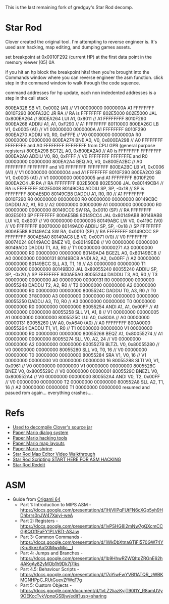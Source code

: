 This is the last remaining fork of gredguy's Star Rod decomp. 




# Star Rod

Clover created the original tool. I'm attempting to reverse engineer is. It's used asm hacking, map editing, and dumping games assets.

set breakpoint at 0x0010F292 (current HP) at the first data point in the memory viewer
[05] 0A

if you hit an hp block the breakpoint hits! then you're brought into the Commands window where you can reverse engineer the asm function. click step in the command window to walk through the code squence.

command addresses for hp update, each non indedented addresses is a step in the call stack

800EA328
    SB	V1, 0x0002 (A1) // V1 00000000 0000000A A1 FFFFFFFF 8010F290
800FA32C
    JR	RA // RA is FFFFFFFF 802E5000
802E5000
    JAL	0x800EA264 //
800EA264
    LUI	A1, 0x8011 // A1 FFFFFFFF 8010F290
800EA268
    ADDIU A1, A1, 0xF290 // A1 FFFFFFFF 80110000
800EA26C
    LB	V1, 0x0005 (A1) // V1 00000000 0000000A A1 FFFFFFFF 8010F290
800EA270
    ADDIU V0, R0, 0xFFFE // V0 00000000 0000000A R0 00000000 00000000
800EA274
    BNE	A0, V0, 0x800EA298 // A0 FFFFFFFF FFFFFFFE and A0 FFFFFFFF FFFFFFFF from CPU GPR (general purpose registers)
800EA298
    BGTZL A0, 0x800EA2A0 // A0 is FFFFFFFF FFFFFFFF
800EA2A0
    ADDIU	V0, R0, 0xFFFF // V0 FFFFFFFF FFFFFFFE and R0 00000000 00000000
800EA2A4
    BEQ	A0, V0, 0x800EA2BC // A0 FFFFFFFF FFFFFFFF and V0 FFFFFFFF FFFFFFFF
800EA2BC
    LB	V1, 0x0006 (A1) // V1 00000000 00000004 and A1 FFFFFFFF 8010F290
800EA2C0
    SB	V1, 0x0005 (A1) // V1 00000000 00000005 and A1 FFFFFFFF 8010F290
800EA2C4
    JR	RA // RA FFFFFFFF 802E5008
802E5008
    JAL	0x80149CB4 // RA is FFFFFFFF 802E5008
80149CB4
    ADDIU	SP, SP, -0x18 // SP is FFFFFFFF 800AE5D0
80149CB8
    DADDU	A1, R0, R0 // A1 FFFFFFFF 8010F290 R0 00000000 00000000 R0 00000000 00000000
80149CBC
    DADDU	A2, A1, R0 // A2 00000000 00000009 A1 00000000 00000000 R0 00000000 00000000
80149CC0
    SW	RA, 0x0010 (SP) // RA FFFFFFFF 802E5010 SP FFFFFFFF 800AE5B8
80149CC4
    JAL	0x80149AB8
80149AB8
    LUI	V0, 0x8007 // V0 00000000 00000005
80149ABC
    LW	V0, 0x419C (V0) // V0 FFFFFFFF 80070000
80149AC0
    ADDIU	SP, SP, -0x18 // SP FFFFFFFF 800AE5B8
80149AC4
    SW	RA, 0x0010 (SP) // RA FFFFFFFF 80149CCC SP FFFFFFFF 800AE5A0
80149AC8
    LB	V0, 0x0071 (V0) // V0 FFFFFFFF 80074024
80149ACC
    BNEZ	V0, 0x80149BD8 // V0 00000000 00000000
80149AD0
    DADDU	T1, A3, R0 // T1 00000000 00000271 A3 00000000 00000000 R0 00000000 00000000
80149AD4
    BGEZL	A0, 0x80149BC8 // A0 00000000 00000131
80149BC8
    ANDI	A2, A2, 0x00FF // A2 00000000 00000000
80149BCC
    SLL	A3, T1, 16 // A3 00000000 00000000 T1 00000000 00000000
80149BD0
    JAL	0x80055240
80055240
    ADDIU	SP, SP, -0x20 // SP FFFFFFFF 800AE5A0
80055244
    DADDU	T3, A0, R0 // T3 00000000 00000000 A0 00000000 00000131 R0 00000000 0000000
80055248
    DADDU	T2, A2, R0 // T2 00000000 00000000 A2 00000000 00000000  R0 00000000 00000000
8005524C
    DADDU	T0, A3, R0 // T0 00000000 3F800000 A3 00000000 00000000 R0 00000000 00000000
80055250
    DADDU	A3, T0, R0 // A3 00000000 00000000 T0 00000000 00000000 R0 00000000 00000000
80055254
    ANDI	A1, A1, 0x00FF // A1 00000000 00000000
80055258
    SLL	V1, A1, 8 // V1 00000000 00000005 A1 00000000 00000000
8005525C
    LUI	A0, 0x800A // A0 00000000 00000131
80055260
    LW	A0, 0xA640 (A0) // A0 FFFFFFFF 800A0000
80055264
    DADDU	T1, V1, R0 // T1 00000000 00000000 V1 00000000 00000000 R0 00000000 00000000
80055268
    BEQZ	A1, 0x80055274 // A1 00000000 00000000
80055274
    SLL	V0, A2, 24 // V0 00000000 00000000 A2 00000000 00000000
80055278
    BLTZL	V0, 0x80055280 // V0 00000000 00000000
80055280
    SLL	V0, T0, 16 // V0 00000000 00000000 T0 00000000 00000000
80055284
    SRA	V1, V0, 16 // V1 00000000 00000000 V0 00000000 00000000 16
80055288
    SLTI	V0, V1, 0x0961 // V0 00000000 00000000 V1 00000000 00000000
8005528C
    BNEZ	V0, 0x8005529C // V0 00000000 00000001
8005529C
    BNEZL	V0, 0x800552A4 // V0 00000000 00000000
800552A4
    ANDI	V0, T2, 0x00FF // V0 00000000 00000000 T2 00000000 00000000
800552A8
    SLL	A2, T1, 16 // A2 00000000 00000000 T1 00000000 00000000
resumed and pasued rom again... everything crashes....



# Refs
- [Used to decompile Clover's source jar](http://www.javadecompilers.com/)
- [Paper Mario dialog system](http://wiki.origami64.net/paper_mario/dialog_system)
- [Paper Mario hacking tools](http://wiki.origami64.net/paper_mario/hacking_tools)
- [Paper Mario map layouts](http://www.mariouniverse.com/maps-n64-pm/)
- [Paper Mario shrine](http://shrines.rpgclassics.com/n64/papermario/index.shtml)
- [Star Rod Map Editor Video Walkthrough](https://www.youtube.com/watch?v=Ppbo57Y4SME)
- [Star Rod Scripting START HERE FOR ASM HACKING](https://heyitsmeuralex.gitbooks.io/star-rod/scripting-basics.html)
- [Star Rod Reddit](https://www.reddit.com/r/StarRod)

# ASM
- Guide from [Origami 64](http://origami64.net/showthread.php?tid=845)
    - Part 1: Introduction to MIPS ASM - https://docs.google.com/presentation/d/1HjVlIPqFUtFN6cXGp5yh9HDhbrrs0nJW47Xaiyi-weA
    - Part 2: Registers - https://docs.google.com/presentation/d/1vPSHG8I2mNw7gQXcmCCGjKQOffFaFY1PLVBTt-ASJiw
    - Part 3: Common Commands - https://docs.google.com/presentation/d/1WkDbXtnaGTjFI570GW74YjK-uSkezAofXlMwxMic__I
    - Part 4: Jumps and Branches - https://docs.google.com/presentation/d/1b9HhwRZWQItpZRGnE62h4AKgAy82yMOb1h9Dk7j7lks
    - Part 4.5: Behaviour Scripts - https://docs.google.com/presentation/d/17oYiwFwYVBl1ATQR_zWBKMGNHPpC_RUtGuevZfWqT7g
    - Part 5: Custom Objects - https://docs.google.com/document/d/1vLZ2liazKyjT90I1Y_R8amUVy9OEKccTvkVpnpGSBjw/edit?usp=sharing
